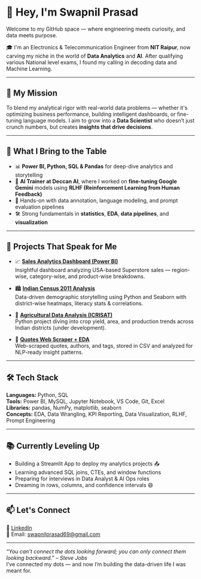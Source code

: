 # 👋 Hey, I'm Swapnil Prasad

Welcome to my GitHub space — where engineering meets curiosity, and data meets purpose.

🎓 I'm an Electronics & Telecommunication Engineer from **NIT Raipur**, now carving my niche in the world of **Data Analytics** and **AI**. After qualifying various National level exams, I found my calling in decoding data and Machine Learning.

---

## 🚀 My Mission

To blend my analytical rigor with real-world data problems — whether it's optimizing business performance, building intelligent dashboards, or fine-tuning language models. I aim to grow into a **Data Scientist** who doesn’t just crunch numbers, but creates **insights that drive decisions**.

---

## 🧠 What I Bring to the Table

- 📊 **Power BI, Python, SQL & Pandas** for deep-dive analytics and storytelling  
- 🤖 **AI Trainer at Deccan AI**, where I worked on **fine-tuning Google Gemini** models using **RLHF (Reinforcement Learning from Human Feedback)**  
- 🧠 Hands-on with data annotation, language modeling, and prompt evaluation pipelines  
- 🛠️ Strong fundamentals in **statistics**, **EDA**, **data pipelines**, and **visualization**

---

## 📂 Projects That Speak for Me

- 📈 [**Sales Analytics Dashboard (Power BI)**](https://github.com/swapnilprasad69/Superstore-Sales-Analysis-Dashboard-USA-Regions-Categories-)  
  Insightful dashboard analyzing USA-based Superstore sales — region-wise, category-wise, and product-wise breakdowns.

- 🏙️ [**Indian Census 2011 Analysis**](https://github.com/swapnilprasad69/Indian_Census_2011_Analysis)  
  Data-driven demographic storytelling using Python and Seaborn with district-wise heatmaps, literacy stats & correlations.

- 🌾 [**Agricultural Data Analysis (ICRISAT)**](https://github.com/swapnilprasad69/Indian-Agriculture-Data-Analysis)  
  Python project diving into crop yield, area, and production trends across Indian districts (under development).

- 💬 [**Quotes Web Scraper + EDA**](https://github.com/swapnilprasad69/Build-Week-Project-2)  
  Web-scraped quotes, authors, and tags, stored in CSV and analyzed for NLP-ready insight patterns.

---

## 🛠️ Tech Stack

**Languages:** Python, SQL  
**Tools:** Power BI, MySQL, Jupyter Notebook, VS Code, Git, Excel  
**Libraries:** pandas, NumPy, matplotlib, seaborn  
**Concepts:** EDA, Data Wrangling, KPI Reporting, Data Visualization, RLHF, Prompt Engineering

---

## 📚 Currently Leveling Up

- Building a Streamlit App to deploy my analytics projects 📤  
- Learning advanced SQL joins, CTEs, and window functions  
- Preparing for interviews in Data Analyst & AI Ops roles  
- Dreaming in rows, columns, and confidence intervals 😄

---

## 📫 Let's Connect

🔗 [LinkedIn](https://www.linkedin.com/in/swapnilprasad)  
📧 Email: swapnilprasad69@gmail.com  

---

_“You can’t connect the dots looking forward; you can only connect them looking backward.” – Steve Jobs_  
I’ve connected my dots — and now I’m building the data-driven life I was meant for.


